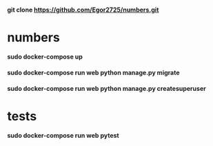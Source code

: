 #### git clone https://github.com/Egor2725/numbers.git

# numbers
#### sudo docker-compose up
#### sudo docker-compose run web python manage.py migrate
#### sudo docker-compose run web python manage.py createsuperuser

# tests
#### sudo docker-compose run web pytest

